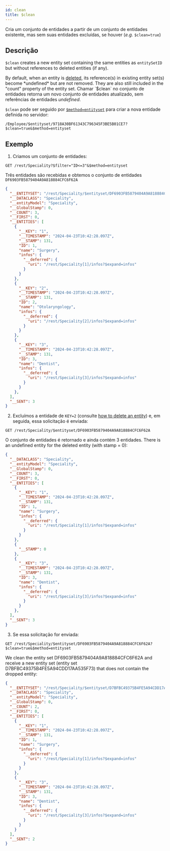 ```yaml
---
id: clean
title: $clean
---
```


Cria um conjunto de entidades a partir de um conjunto de entidades existente, mas sem suas entidades excluídas, se houver (*e.g.* `$clean=true`)

## Descrição

`$clean` creates a new entity set containing the same entities as `entitySetID` but without references to deleted entities (if any).

By default, when an entity is [deleted]($method.md#methoddelete), its reference(s) in existing entity set(s) become *undefined* but are not removed. They are also still included in the "count" property of the entity set. Chamar `$clean` no conjunto de entidades retorna um novo conjunto de entidades atualizado, sem referências de entidades *undefined*.

`$clean` pode ser seguido por [`$method=entityset`]($method.md#methodentityset) para criar a nova entidade definida no servidor:

`/Employee/$entityset/9718A30BF61343C796345F3BE5B01CE7?$clean=true&$method=entityset`

## Exemplo

1. Criamos um conjunto de entidades:

`GET /rest/Speciality?$filter="ID<=3"&$method=entityset`

Três entidades são recebidas e obtemos o conjunto de entidades `DF6903FB5879404A9A818884CFC6F62A`

```json
{
  "__ENTITYSET": "/rest/Speciality/$entityset/DF6903FB5879404A9A818884CFC6F62A",
  "__DATACLASS": "Speciality",
  "__entityModel": "Speciality",
  "__GlobalStamp": 0,
  "__COUNT": 3,
  "__FIRST": 0,
  "__ENTITIES": [
    {
      "__KEY": "1",
      "__TIMESTAMP": "2024-04-23T10:42:28.097Z",
      "__STAMP": 131,
      "ID": 1,
      "name": "Surgery",
      "infos": {
        "__deferred": {
          "uri": "/rest/Speciality[1]/infos?$expand=infos"
        }
      }
    },
    {
      "__KEY": "2",
      "__TIMESTAMP": "2024-04-23T10:42:28.097Z",
      "__STAMP": 131,
      "ID": 2,
      "name": "Otolaryngology",
      "infos": {
        "__deferred": {
          "uri": "/rest/Speciality[2]/infos?$expand=infos"
        }
      }
    },
    {
      "__KEY": "3",
      "__TIMESTAMP": "2024-04-23T10:42:28.097Z",
      "__STAMP": 131,
      "ID": 3,
      "name": "Dentist",
      "infos": {
        "__deferred": {
          "uri": "/rest/Speciality[3]/infos?$expand=infos"
        }
      }
    },
  ],
  "__SENT": 3
}
```

2. Excluímos a entidade de `KEY=2` (consulte [how to delete an entity]($method.md#methoddelete)) e, em seguida, essa solicitação é enviada:

`GET /rest/Speciality/$entityset/DF6903FB5879404A9A818884CFC6F62A`

O conjunto de entidades é retornado e ainda contém 3 entidades. There is an undefined entity for the deleted entity (with stamp = 0):

```json
{
  "__DATACLASS": "Speciality",
  "__entityModel": "Speciality",
  "__GlobalStamp": 0,
  "__COUNT": 3,
  "__FIRST": 0,
  "__ENTITIES": [
    {
      "__KEY": "1",
      "__TIMESTAMP": "2024-04-23T10:42:28.097Z",
      "__STAMP": 131,
      "ID": 1,
      "name": "Surgery",
      "infos": {
        "__deferred": {
          "uri": "/rest/Speciality[1]/infos?$expand=infos"
        }
      }
    },
    {
      "__STAMP": 0
    },
    {
      "__KEY": "3",
      "__TIMESTAMP": "2024-04-23T10:42:28.097Z",
      "__STAMP": 131,
      "ID": 3,
      "name": "Dentist",
      "infos": {
        "__deferred": {
          "uri": "/rest/Speciality[3]/infos?$expand=infos"
        }
      }
    },
  ],
  "__SENT": 3
}
```

3. Se essa solicitação for enviada:

`GET /rest/Speciality/$entityset/DF6903FB5879404A9A818884CFC6F62A?$clean=true&$method=entityset`

We clean the entity set DF6903FB5879404A9A818884CFC6F62A and receive a new entity set (entity set D7BFBC49375B4FE5A94CDD17AA535F73) that does not contain the dropped entity:

```json
{
  "__ENTITYSET": "/rest/Speciality/$entityset/D7BFBC49375B4FE5A94CDD17AA535F73",
  "__DATACLASS": "Speciality",
  "__entityModel": "Speciality",
  "__GlobalStamp": 0,
  "__COUNT": 2,
  "__FIRST": 0,
  "__ENTITIES": [
    {
      "__KEY": "1",
      "__TIMESTAMP": "2024-04-23T10:42:28.097Z",
      "__STAMP": 131,
      "ID": 1,
      "name": "Surgery",
      "infos": {
        "__deferred": {
          "uri": "/rest/Speciality[1]/infos?$expand=infos"
        }
      }
    },
    {
      "__KEY": "3",
      "__TIMESTAMP": "2024-04-23T10:42:28.097Z",
      "__STAMP": 131,
      "ID": 3,
      "name": "Dentist",
      "infos": {
        "__deferred": {
          "uri": "/rest/Speciality[3]/infos?$expand=infos"
        }
      }
    }
  ],
  "__SENT": 2
}
```
